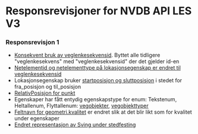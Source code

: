 # Responsrevisjoner for NVDB API LES V3

### Responsrevisjon 1

* [Konsekvent bruk av veglenkesekvensid](https://github.com/nvdb-vegdata/nvdb-api-client/commit/3765e42a30728fb4efc023c2f72472a046ec20a2#diff-b5f334c16ceccbb3987030524a0e828cR95). Byttet alle tidligere "veglenkesekvens" med "veglenkesekvensid" der det gjelder id-en
* [Netelementid og netelementtype på lokasjonsegenskap er endret til veglenkesekvensid](https://github.com/nvdb-vegdata/nvdb-api-client/commit/3765e42a30728fb4efc023c2f72472a046ec20a2#diff-c8692b87f0a2cf670ba98f95c457a46aR123)
* Lokasjonsegenskap bruker [startposisjon og sluttposisjon](https://github.com/nvdb-vegdata/nvdb-api-client/commit/3765e42a30728fb4efc023c2f72472a046ec20a2#diff-b5f334c16ceccbb3987030524a0e828cR43) i stedet for fra_posisjon og til_posisjon
* [RelativPosisjon for punkt](https://github.com/nvdb-vegdata/nvdb-api-client/commit/bb4ecee0d488d8cc5f945521a7b1abc45c790709#diff-eab00036a45a9bd9e5ae0f6ef8892c77R22)
* Egenskaper har fått entydig egenskapstype for enum: Tekstenum, Heltallenum, Flyttallenum: [vegobjekter](https://github.com/nvdb-vegdata/nvdb-api-client/commit/60f0225bfd11c6e1887519f8b35d60b91e2f6e8d#diff-5411560551c353f26c91708d93e16413R19), [vegobjekttyper](https://github.com/nvdb-vegdata/nvdb-api-client/commit/df988953cf19d42ec69d45ff19c0f6f98340b6a8)
* [Feltnavn for geometri.kvalitet](https://github.com/nvdb-vegdata/nvdb-api-client/commit/6330a7f9a05864831d12619a96220187f850ee42#diff-6f9ed187bf7b5d1c57ca059ef52bc580R96) er endret slik at det blir likt som for kvalitet under egenskaper
* [Endret representasjon av Sving under stedfesting](https://github.com/nvdb-vegdata/nvdb-api-client/compare/d327b3617a5ed456cb0e26434fa4b67eb7fa22fb...e6efd1f4224b9847cb383dc440881921bdc0cfb0#diff-968a6ef945827879a8ff8aa78c06a7d9R1)
